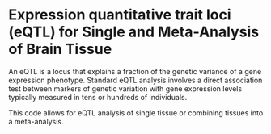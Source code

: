 # Expression quantitative trait loci (eQTL) for Single and Meta-Analysis of Brain Tissue  
          
An eQTL is a locus that explains a fraction of the genetic variance of a gene expression phenotype. Standard eQTL analysis involves a direct association test between markers of genetic variation with gene expression levels typically measured in tens or hundreds of individuals.               
               
This code allows for eQTL analysis of single tissue or combining tissues into a meta-analysis.                             
               
         
                  
      
  
   
   
